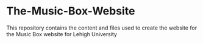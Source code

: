 # The-Music-Box-Website

This repository contains the content and files used to create the website for the Music Box website for Lehigh University

